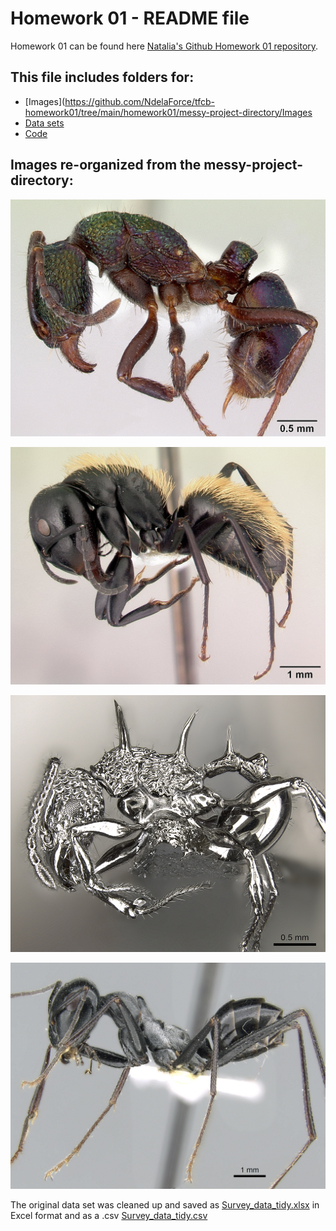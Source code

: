 # **Homework 01 - README file**

Homework 01 can be found here [Natalia's Github Homework 01 repository](https://github.com/NdelaForce/tfcb-homework01).

## **This file includes folders for:**
* [Images](https://github.com/NdelaForce/tfcb-homework01/tree/main/homework01/messy-project-directory/Images
* [Data sets](https://github.com/NdelaForce/tfcb-homework01/tree/main/homework01/messy-project-directory/Data_sets)
* [Code](https://github.com/NdelaForce/tfcb-homework01/tree/main/homework01/messy-project-directory/Code)

## **Images re-organized from the messy-project-directory:**

![Image of Rhytidoponera metallica](https://github.com/NdelaForce/tfcb-homework01/blob/main/homework01/messy-project-directory/Images/casent_0172345_Rhytidoponera_metallica.jpg)

![Image of Camponotus darwinii](https://github.com/NdelaForce/tfcb-homework01/blob/main/homework01/messy-project-directory/Images/casent_0191696_Camponotus_darwinii.jpg)

![Image of Acanthomyrmex ferox](https://github.com/NdelaForce/tfcb-homework01/blob/main/homework01/messy-project-directory/Images/casent_0901788_Acanthomyrmex_ferox_p_1_high.jpg)

![Image of Cataglyphis fortis](https://github.com/NdelaForce/tfcb-homework01/blob/main/homework01/messy-project-directory/Images/casent_0906296_Cataglyphis_fortis_p_1_high.jpg)

The original data set was cleaned up and saved as [Survey_data_tidy.xlsx](https://github.com/NdelaForce/tfcb-homework01/blob/main/homework01/messy-project-directory/Data_sets/Survey%20_data_tidy.xlsx) 
in Excel format and as a .csv [Survey_data_tidy.csv](https://github.com/NdelaForce/tfcb-homework01/blob/main/homework01/messy-project-directory/Data_sets/Survey%20_data_tidy.csv)

